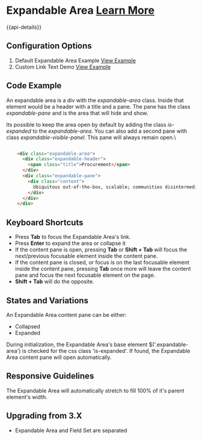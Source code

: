 
# Expandable Area [Learn More](#)

{{api-details}}

## Configuration Options

1. Default Expandable Area Example [View Example]( /components/expandablearea/example-index)
2. Custom Link Text Demo [View Example]( /components/expandablearea/example-custom-text)

## Code Example

An expandable area is a div with the *expandable-area* class. Inside that element would be a header with a title and a pane. The pane has the class *expandable-pane* and is the area that will hide and show.

Its possible to keep the area open by default by adding the class *is-expanded* to the *expandable-area*. You can also add a second pane with class *expandable-visible-panel.* This pane will always remain open.\

```html

    <div class="expandable-area">
      <div class="expandable-header">
        <span class="title">Procurement</span>
      </div>
      <div class="expandable-pane">
        <div class="content">
          Ubiquitous out-of-the-box, scalable; communities disintermediate beta-test, enable utilize markets dynamic infomediaries virtual data-driven synergistic aggregate infrastructures, "cross-platform, feeds bleeding-edge tagclouds." Platforms extend interactive B2C benchmark proactive, embrace e-markets, transition generate peer-to-peer.
        </div>
      </div>
    </div>


```

## Keyboard Shortcuts

-   Press **Tab** to focus the Expandable Area's link.
-   Press **Enter** to expand the area or collapse it
-   If the content pane is open, pressing **Tab** or **Shift + Tab** will focus the next/previous focusable element inside the content pane.
-   If the content pane is closed, or focus is on the last focusable element inside the content pane, pressing **Tab** once more will leave the content pane and focus the next focusable element on the page.
-   **Shift + Tab** will do the opposite.

## States and Variations

An Expandable Area content pane can be either:

-   Collapsed
-   Expanded

During initialization, the Expandable Area's base element \$('.expandable-area') is checked for the css class 'is-expanded'. If found, the Expandable Area content pane will open automatically.

## Responsive Guidelines

The Expandable Area will automatically stretch to fill 100% of it's parent element's width.

## Upgrading from 3.X

-   Expandable Area and Field Set are separated
